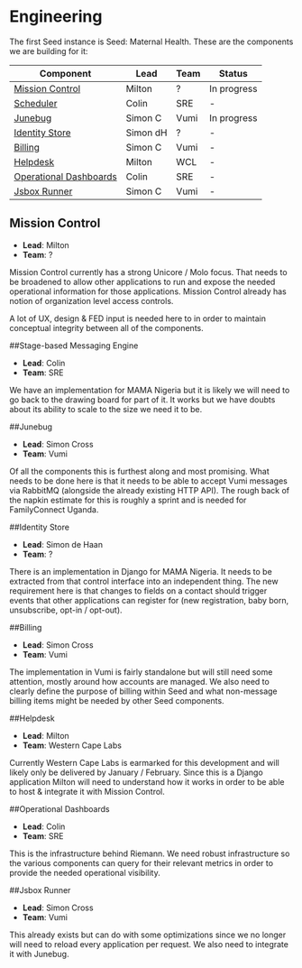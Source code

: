 # Engineering

The first Seed instance is Seed: Maternal Health. These are the components we
are building for it:

| Component                           | Lead     | Team | Status      |
| ----------------------------------- | -------- | -----| ----------- |
| [Mission Control](#mission-control) | Milton   | ?    | In progress |
| [Scheduler](#scheduler)             | Colin    | SRE  | -           |
| [Junebug](#junebug)                 | Simon C  | Vumi | In progress |
| [Identity Store](#identity-store)   | Simon dH | ?    | -           |
| [Billing](#billing)                 | Simon C  | Vumi | -           |
| [Helpdesk](#helpdesk)               | Milton   | WCL  | -           |
| [Operational Dashboards](#operational-dashboards) | Colin | SRE | - |
| [Jsbox Runner](#jsbox-runner)       | Simon C  | Vumi | -           |

## Mission Control

* **Lead**: Milton
* **Team**: ?

Mission Control currently has a strong Unicore / Molo focus. That needs to be
broadened to allow other applications to run and expose the needed operational
information for those applications. Mission Control already has notion of
organization level access controls.

A lot of UX, design & FED input is needed here to in order to maintain
conceptual integrity between all of the components.

##Stage-based Messaging Engine

* **Lead**: Colin
* **Team**: SRE

We have an implementation for MAMA Nigeria but it is likely we will need to go
back to the drawing board for part of it. It works but we have doubts about its
ability to scale to the size we need it to be.

##Junebug

* **Lead**: Simon Cross
* **Team**: Vumi

Of all the components this is furthest along and most promising. What needs to
be done here is that it needs to be able to accept Vumi messages via RabbitMQ
(alongside the already existing HTTP API). The rough back of the napkin estimate
for this is roughly a sprint and is needed for FamilyConnect Uganda.

##Identity Store

* **Lead**: Simon de Haan
* **Team**: ?

There is an implementation in Django for MAMA Nigeria. It needs to be extracted
from that control interface into an independent thing. The new requirement here
is that changes to fields on a contact should trigger events that other
applications can register for (new registration, baby born, unsubscribe,
opt-in / opt-out).

##Billing

* **Lead**: Simon Cross
* **Team**: Vumi

The implementation in Vumi is fairly standalone but will still need some
attention, mostly around how accounts are managed. We also need to clearly
define the purpose of billing within Seed and what non-message billing items
might be needed by other Seed components.

##Helpdesk

* **Lead**: Milton
* **Team**: Western Cape Labs

Currently Western Cape Labs is earmarked for this development and will likely
only be delivered by January / February. Since this is a Django application
Milton will need to understand how it works in order to be able to host &
integrate it with Mission Control.

##Operational Dashboards

* **Lead**: Colin
* **Team**: SRE

This is the infrastructure behind Riemann. We need robust infrastructure so the
various components can query for their relevant metrics in order to provide the
needed operational visibility.

##Jsbox Runner

* **Lead**: Simon Cross
* **Team**: Vumi

This already exists but can do with some optimizations since we no longer will
need to reload every application per request. We also need to integrate it
with Junebug.
